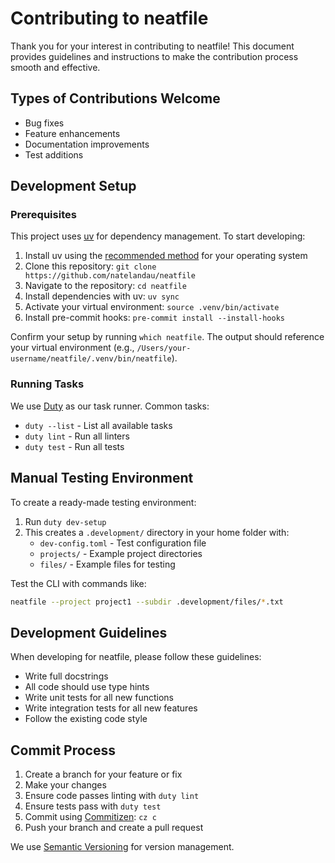 # Contributing to neatfile

Thank you for your interest in contributing to neatfile! This document provides guidelines and instructions to make the contribution process smooth and effective.

## Types of Contributions Welcome

-   Bug fixes
-   Feature enhancements
-   Documentation improvements
-   Test additions

## Development Setup

### Prerequisites

This project uses [uv](https://docs.astral.sh/uv/) for dependency management. To start developing:

1. Install uv using the [recommended method](https://docs.astral.sh/uv/installation/) for your operating system
2. Clone this repository: `git clone https://github.com/natelandau/neatfile`
3. Navigate to the repository: `cd neatfile`
4. Install dependencies with uv: `uv sync`
5. Activate your virtual environment: `source .venv/bin/activate`
6. Install pre-commit hooks: `pre-commit install --install-hooks`

Confirm your setup by running `which neatfile`. The output should reference your virtual environment (e.g., `/Users/your-username/neatfile/.venv/bin/neatfile`).

### Running Tasks

We use [Duty](https://pawamoy.github.io/duty/) as our task runner. Common tasks:

-   `duty --list` - List all available tasks
-   `duty lint` - Run all linters
-   `duty test` - Run all tests

## Manual Testing Environment

To create a ready-made testing environment:

1. Run `duty dev-setup`
2. This creates a `.development/` directory in your home folder with:
    - `dev-config.toml` - Test configuration file
    - `projects/` - Example project directories
    - `files/` - Example files for testing

Test the CLI with commands like:

```bash
neatfile --project project1 --subdir .development/files/*.txt
```

## Development Guidelines

When developing for neatfile, please follow these guidelines:

-   Write full docstrings
-   All code should use type hints
-   Write unit tests for all new functions
-   Write integration tests for all new features
-   Follow the existing code style

## Commit Process

1. Create a branch for your feature or fix
2. Make your changes
3. Ensure code passes linting with `duty lint`
4. Ensure tests pass with `duty test`
5. Commit using [Commitizen](https://github.com/commitizen-tools/commitizen): `cz c`
6. Push your branch and create a pull request

We use [Semantic Versioning](https://semver.org/) for version management.
